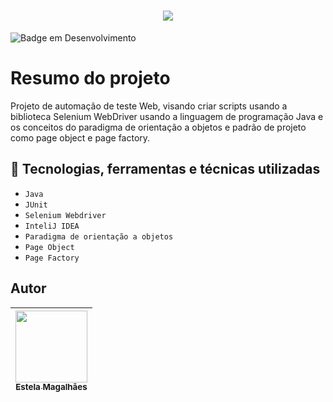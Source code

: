 <h1 align="center">
<img src="https://user-images.githubusercontent.com/42221561/191599680-4ee197c9-d32b-422b-bfd3-02057dddc9d8.png"/>
</h1>

![Badge em Desenvolvimento](http://img.shields.io/static/v1?label=STATUS&message=EM%20DESENVOLVIMENTO&color=GREEN&style=for-the-badge)


# Resumo do projeto
Projeto de automação de teste Web, visando criar scripts usando a biblioteca Selenium WebDriver usando a linguagem de programação Java e os conceitos do paradigma de orientação a objetos e padrão de projeto como page object e page factory. 


## 🧰 Tecnologias, ferramentas e técnicas utilizadas

- ``Java``
- ``JUnit``
- ``Selenium Webdriver``
- ``InteliJ IDEA``
- ``Paradigma de orientação a objetos``
- ``Page Object``
- ``Page Factory``


## Autor
| [<img src="https://user-images.githubusercontent.com/42221561/191606908-52e46815-6ae5-497c-8f24-9233d6427e38.png" width=115><br><sub>Estela Magalhães</sub>](https://github.com/estelamaga) |
| :---: |
